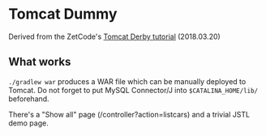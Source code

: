 # Tomcat Dummy
Derived from the ZetCode's [Tomcat Derby tutorial](http://zetcode.com/java/tomcatderby/) (2018.03.20)

## What works
`./gradlew war` produces a WAR file which can be manually deployed to Tomcat.
Do not forget to put MySQL Connector/J into `$CATALINA_HOME/lib/` beforehand.

There's a "Show all" page (<war-name>/controller?action=listcars) and a trivial JSTL demo page.

